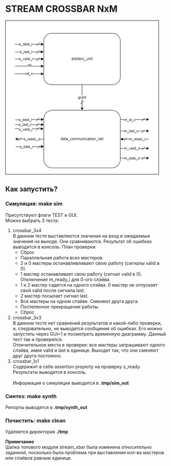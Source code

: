 # STREAM CROSSBAR NxM

![](./docs/source/main_schema.png)

## Как запустить?
### Симуляция: make sim
Присутствуют флаги TEST и GUI.<br>
Можно выбрать 3 теста:<br>
1. crossbar_3x4 <br>
В данном тесте выставляются значения на вход и ожидаемые значения на выходе. Они сравниваются. Результат об ошибках выводится в консоль. План проверки:  
	- Сброс
	- Параллельная работа всех мастеров.
	- 2 и 0 мастеры останавливливают свою работу (сигналы valid в 0).
	- 1 мастер останавливает свою работу (сигнал valid в 0). Отключение   			m_ready_i для 0-ого слэйва.
	- 1 и 2 мастер садятся на одного слэйва. 0 мастер не отпускает свой  valid после сигнала last.
	- 2 мастер посылает сигнал last.
	- Все мастеры на одном слэйве. Сменяют друга друга.
	- Постепенное прекращение работы.
	- Сброс
2. crossbar_3x3 <br>
В данном тесте нет сравнений результатов и какой-либо проверки, и, следовательно, не выводятся сообщения об ошибках. Его можно запустить через GUI=1 и посмотреть временную диаграмму. Данный тест так и проверялся.<br>
Отличительное места в проверке: все мастеры запрашивают одного слэйва, имея valid и last в единице. Выходит так, что они сменяют друг друга постоянно.
3. crossbar_1x1 <br>
Содерижит в себе assertion property на проверку s_ready. Результаты
выводятся в консоль.<br><br>
Информация о симуляции выводится в __.tmp/sim_out__
	

### Синтез: make synth 
Репорты выводятся в __.tmp/synth_out__
### Почистить: make clean <br>
Удаляется директория __./tmp__

__Примечание__ <br>
Шапка топового модуля stream_xbar была изменена относительно заданной, посколько была проблема при выставлении кол-ва мастеров или слэйвов равным единице.

